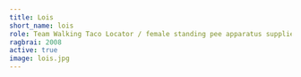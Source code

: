 ```yaml
---
title: Lois
short_name: lois
role: Team Walking Taco Locator / female standing pee apparatus supplier
ragbrai: 2008
active: true
image: lois.jpg
---
```

